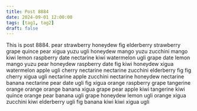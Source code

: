 ```yaml
---
title: Post 8884
date: 2024-09-01 12:00:00
tags: [tag1, tag2]
draft: false
---
```

This is post 8884.
pear
strawberry
honeydew
fig
elderberry
strawberry
grape
quince
pear
xigua
yuzu
ugli
honeydew
mango
yuzu
zucchini
mango
kiwi
lemon
raspberry
date
nectarine
kiwi
watermelon
ugli
grape
date
lemon
mango
yuzu
pear
honeydew
raspberry
date
fig
kiwi
honeydew
xigua
watermelon
apple
ugli
cherry
nectarine
nectarine
zucchini
elderberry
fig
fig
cherry
xigua
ugli
nectarine
apple
zucchini
nectarine
honeydew
nectarine
banana
nectarine
pear
date
ugli
fig
xigua
orange
raspberry
grape
tangerine
orange
orange
orange
banana
xigua
grape
pear
apple
kiwi
tangerine
kiwi
quince
orange
pear
banana
ugli
grape
honeydew
lemon
ugli
orange
xigua
zucchini
kiwi
elderberry
ugli
fig
banana
kiwi
kiwi
xigua
ugli

